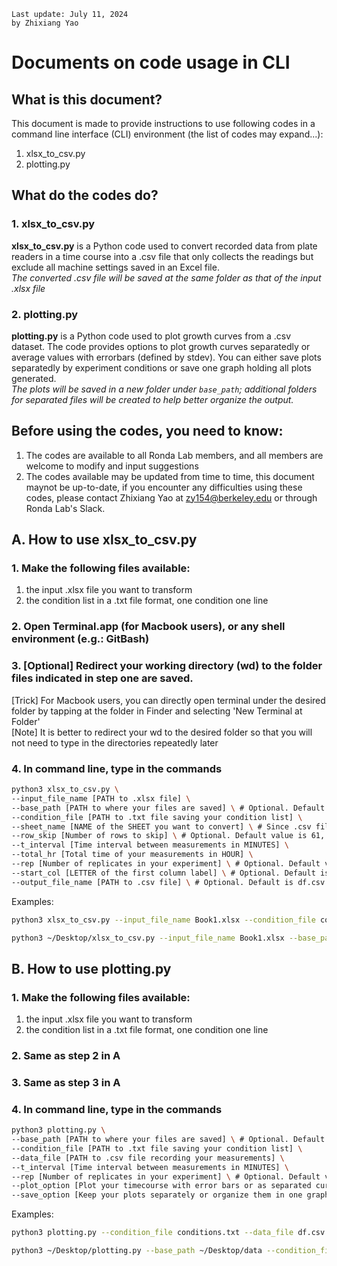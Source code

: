 ```
Last update: July 11, 2024
by Zhixiang Yao
```

# Documents on code usage in CLI

## What is this document?

This document is made to provide instructions to use following codes in a command line interface (CLI) environment (the list of codes may expand...):
1. xlsx_to_csv.py
2. plotting.py

## What do the codes do?

### 1. xlsx_to_csv.py
**xlsx_to_csv.py** is a Python code used to convert recorded data from plate readers in a time course into a .csv file that only collects the readings but exclude all machine settings saved in an Excel file. \
*The converted .csv file will be saved at the same folder as that of the input .xlsx file*

### 2. plotting.py
**plotting.py** is a Python code used to plot growth curves from a .csv dataset. The code provides options to plot growth curves separatedly or average values with errorbars (defined by stdev). You can either save plots separatedly by experiment conditions or save one graph holding all plots generated. \
*The plots will be saved in a new folder under `base_path`; additional folders for separated files will be created to help better organize the output.*

## Before using the codes, you need to know:
1. The codes are available to all Ronda Lab members, and all members are welcome to modify and input suggestions
2. The codes available may be updated from time to time, this document maynot be up-to-date, if you encounter any difficulties using these codes, please contact Zhixiang Yao at zy154@berkeley.edu or through Ronda Lab's Slack.

## A. How to use xlsx_to_csv.py

### 1. Make the following files available:
1) the input .xlsx file you want to transform
2) the condition list in a .txt file format, one condition one line

### 2. Open Terminal.app (for Macbook users), or any shell environment (e.g.: GitBash)

### 3. [Optional] Redirect your working directory (wd) to the folder files indicated in step one are saved.
   [Trick] For Macbook users, you can directly open terminal under the desired folder by tapping at the folder in Finder and selecting 'New Terminal at Folder' \
   [Note] It is better to redirect your wd to the desired folder so that you will not need to type in the directories repeatedly later 

### 4. In command line, type in the commands

```bash
python3 xlsx_to_csv.py \
--input_file_name [PATH to .xlsx file] \
--base_path [PATH to where your files are saved] \ # Optional. Default is the current working directory of the Terminal
--condition_file [PATH to .txt file saving your condition list] \
--sheet_name [NAME of the SHEET you want to convert] \ # Since .csv file cannot have multiple sheets, this progarmme converts one sheet per run
--row_skip [Number of rows to skip] \ # Optional. Default value is 61, last row number before your data records start in .xlsx file.
--t_interval [Time interval between measurements in MINUTES] \
--total_hr [Total time of your measurements in HOUR] \
--rep [Number of replicates in your experiment] \ # Optional. Default value is 3.
--start_col [LETTER of the first column label] \ # Optional. Default is D.
--output_file_name [PATH to .csv file] \ # Optional. Default is df.csv under the base_path.
```

Examples:

```bash
python3 xlsx_to_csv.py --input_file_name Book1.xlsx --condition_file conditions.txt --sheet_name 'Plate 1 - Sheet1' --t_interval 15 --total_hr 30
```

```bash
python3 ~/Desktop/xlsx_to_csv.py --input_file_name Book1.xlsx --base_path ~/Desktop/data --condition_file conditions.txt --sheet_name 'Sheet1' -- row_skip 61 --t_interval 15 --total_hr 30 --rep 3 --start_col D --output_file_name df.csv
```

## B. How to use plotting.py

### 1. Make the following files available:
1) the input .xlsx file you want to transform
2) the condition list in a .txt file format, one condition one line

### 2. Same as step 2 in A

### 3. Same as step 3 in A

### 4. In command line, type in the commands

```bash
python3 plotting.py \
--base_path [PATH to where your files are saved] \ # Optional. Default is the current working directory of the Terminal
--condition_file [PATH to .txt file saving your condition list] \
--data_file [PATH to .csv file recording your measurements] \
--t_interval [Time interval between measurements in MINUTES] \ 
--rep [Number of replicates in your experiment] \ # Optional. Default value is 3.
--plot_option [Plot your timecourse with error bars or as separated curves] \ # Plot option: 'errorbar' or 'curves'
--save_option [Keep your plots separately or organize them in one graph (currently only available for 20 plots in 4 x 5 layout, still updating)]\ #Save option: 'separate' for multiple files by conditions or 'all' for all plots in one graph.
```

Examples:

```bash
python3 plotting.py --condition_file conditions.txt --data_file df.csv --time_interval 15 --plot_option curves --save_option all
```

```bash
python3 ~/Desktop/plotting.py --base_path ~/Desktop/data --condition_file conditions.txt --data_file df.csv --time_interval 15 --rep 3 --plot_option curves --save_option all
```
